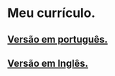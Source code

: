 # Meu currículo.

## [Versão em português.](https://github.com/maximilianoalves/cv/tree/master/pt-BR)

## [Versão em Inglês.](https://github.com/maximilianoalves/cv/tree/master/en-US)